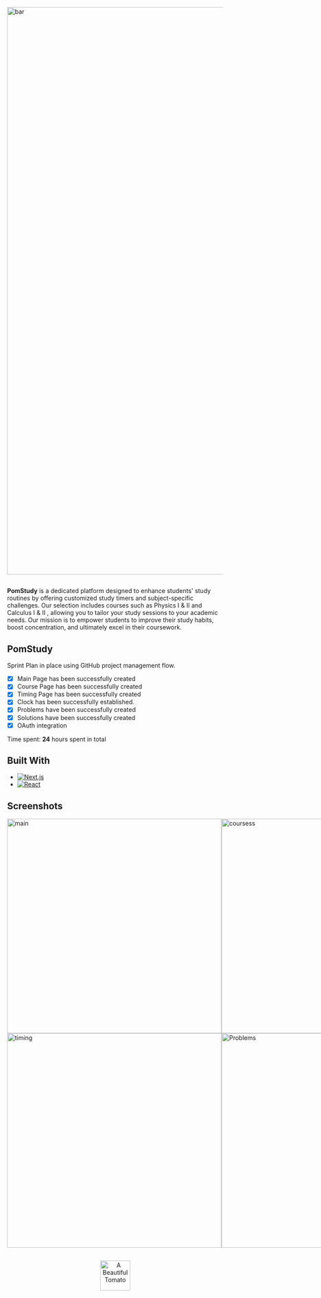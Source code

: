 
<img width="1323" alt="bar" src="https://github.com/LeonardoLujan/PomStudy/assets/95549729/373373e8-5b9a-47fb-9670-d80baa884899">


## 
**PomStudy** is a dedicated platform designed to enhance students' study routines by offering customized study timers and subject-specific challenges. Our selection includes courses such as Physics I & II and Calculus I & II , allowing you to tailor your study sessions to your academic needs. 
Our mission is to empower students to improve their study habits, boost concentration, and ultimately excel in their coursework.


## PomStudy

Sprint Plan in place using GitHub project management flow.

- [X] Main Page has been successfully created
- [X] Course Page has been successfully created
- [X] Timing Page has been successfully created
- [X] Clock has been successfully established.
- [X] Problems have been successfully created
- [X] Solutions have been successfully created
- [X] OAuth integration

Time spent: **24** hours spent in total
 

## Built With
* [![Next.js](https://img.shields.io/badge/next.js-000000?style=for-the-badge&logo=nextdotjs&logoColor=white)](https://nextjs.org/)
* [![React](https://img.shields.io/badge/React-20232A?style=for-the-badge&logo=react&logoColor=61DAFB)](https://reactjs.org/)

[product-screenshot]: images/screenshot.png

## Screenshots

<div style="display: flex; justify-content: space-between;">
    <img width="500" alt="main" src="https://github.com/PomStudy/PomStudy/assets/95549729/2cbd8912-32ab-4a82-9bcf-2bd406a6a37f">
    <img width="500" alt="coursess" src="https://github.com/PomStudy/PomStudy/assets/95549729/fa5e3d13-c535-4cba-8213-671608870b86">
</div>
<div style="display: flex; justify-content: space-between;">
<img width="500" alt="timing" src="https://github.com/PomStudy/PomStudy/assets/95549729/ebe27df0-c43d-4ece-9357-8da7f3994334">
<img width="500" alt="Problems" src="https://github.com/PomStudy/PomStudy/assets/95549729/d5cf2f94-991f-433a-aaf7-6465867a5ff1">
</div>

  

##
<p align="center">
<img width="70" alt="A Beautiful Tomato" src="https://github.com/PomStudy/PomStudy/assets/95549729/5ac5bed7-f574-4b22-8bb3-117b443ad7b6">
</P>
 


